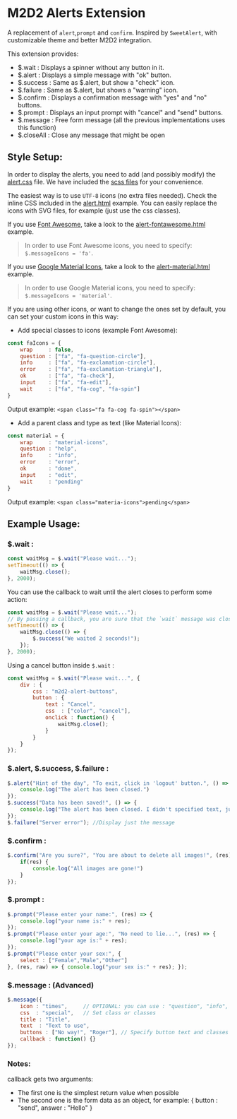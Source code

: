 # M2D2 Alerts Extension

A replacement of `alert`,`prompt` and `confirm`. Inspired by `SweetAlert`, with
customizable theme and better M2D2 integration.

This extension provides:

* $.wait       : Displays a spinner without any button in it.
* $.alert      : Displays a simple message with "ok" button.
* $.success    : Same as $.alert, but show a "check" icon.
* $.failure    : Same as $.alert, but shows a "warning" icon.
* $.confirm    : Displays a confirmation message with "yes" and "no" buttons.
* $.prompt     : Displays an input prompt with "cancel" and "send" buttons.
* $.message    : Free form message (all the previous implementations uses this function)
* $.closeAll   : Close any message that might be open

## Style Setup:

In order to display the alerts, you need to add (and possibly modify) the [alert.css](../examples/css/alert.css) file.
We have included the [scss files](../examples/css/alert/) for your convenience.

The easiest way is to use `UTF-8` icons (no extra files needed). 
Check the inline CSS included in the [alert.html](../examples/extensions/alert.html) example.
You can easily replace the icons with SVG files, for example (just use the css classes).

If you use [Font Awesome](https://fontawesome.com), take a look to the [alert-fontawesome.html](../examples/extensions/alert-fontawesome.html) example.

> In order to use Font Awesome icons, you need to specify: `$.messageIcons = 'fa'`.

If you use [Google Material Icons](https://material.io/icons), take a look to the [alert-material.html](../examples/extensions/alert-material.html) example.

> In order to use Google Material icons, you need to specify: `$.messageIcons = 'material'`.

If you are using other icons, or want to change the ones set by default, you can set your custom icons in this way:

* Add special classes to icons (example Font Awesome):
```js
const faIcons = {
    wrap     : false,
    question : ["fa", "fa-question-circle"],
    info     : ["fa", "fa-exclamation-circle"],
    error    : ["fa", "fa-exclamation-triangle"],
    ok       : ["fa", "fa-check"],
    input    : ["fa", "fa-edit"],
    wait     : ["fa", "fa-cog", "fa-spin"]
}
```
Output example: `<span class="fa fa-cog fa-spin"></span>`

* Add a parent class and type as text (like Material Icons):
```js
const material = {
    wrap     : "material-icons",
    question : "help",
    info     : "info",
    error    : "error",
    ok       : "done",
    input    : "edit",
    wait     : "pending"
}
```
Output example: `<span class="materia-icons">pending</span>`

## Example Usage:

### $.wait :
```js
const waitMsg = $.wait("Please wait...");
setTimeout(() => { 
    waitMsg.close(); 
}, 2000);
```
You can use the callback to wait until the alert closes to perform some action:

```js
const waitMsg = $.wait("Please wait...");
// By passing a callback, you are sure that the `wait` message was closed properly.
setTimeout(() => { 
    waitMsg.close(() => {
        $.success("We waited 2 seconds!");
    });
}, 2000);
```

Using a cancel button inside `$.wait` :

```js
const waitMsg = $.wait("Please wait...", {
    div : {
        css : "m2d2-alert-buttons",
        button : {
            text : "Cancel",
            css  : ["color", "cancel"],
            onclick : function() {
                waitMsg.close();
            }
        }
    }
});
```

### $.alert, $.success, $.failure :
```js
$.alert("Hint of the day", "To exit, click in 'logout' button.", () => { 
    console.log("The alert has been closed.") 
});
$.success("Data has been saved!", () => { 
    console.log("The alert has been closed. I didn't specified text, just title.") 
});
$.failure("Server error"); //Display just the message
```

### $.confirm :
```js
$.confirm("Are you sure?", "You are about to delete all images!", (res) => { 
    if(res) { 
        console.log("All images are gone!") 
    }
});
```


### $.prompt :
```js
$.prompt("Please enter your name:", (res) => { 
    console.log("your name is:" + res); 
});
$.prompt("Please enter your age:", "No need to lie...", (res) => { 
    console.log("your age is:" + res); 
});
$.prompt("Please enter your sex:", {
    select : ["Female","Male","Other"]
}, (res, raw) => { console.log("your sex is:" + res); });
```

### $.message : (Advanced)
```js
$.message({
    icon : "times",     // OPTIONAL: you can use : "question", "info", "error", "ok", "input", "wait"
    css  : "special",   // Set class or classes
    title : "Title",
    text  : "Text to use",
    buttons : ["No way!", "Roger"], // Specify button text and classes which in this case be: "no_way" and "roger"
    callback : function() {}
});
```

### Notes:
callback gets two arguments:
* The first one is the simplest return value when possible
* The second one is the form data as an object, for example: { button : "send", answer : "Hello" }
